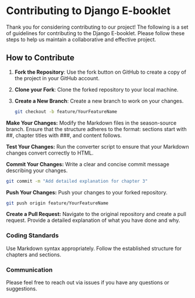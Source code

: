 # Contributing to Django E-booklet

Thank you for considering contributing to our project! The following is a set of guidelines for contributing to the Django E-booklet. Please follow these steps to help us maintain a collaborative and effective project.

## How to Contribute

1. **Fork the Repository**: Use the fork button on GitHub to create a copy of the project in your GitHub account.

2. **Clone your Fork**: Clone the forked repository to your local machine.

3. **Create a New Branch**: Create a new branch to work on your changes.
   ```bash
   git checkout -b feature/YourFeatureName
   ```

**Make Your Changes:** Modify the Markdown files in the season-source branch. Ensure that the structure adheres to the format: sections start with ##, chapter titles with ###, and content follows.

**Test Your Changes:** Run the converter script to ensure that your Markdown changes convert correctly to HTML.

**Commit Your Changes:** Write a clear and concise commit message describing your changes.

```bash
git commit -m "Add detailed explanation for chapter 3"
```


**Push Your Changes:** Push your changes to your forked repository.

```bash
git push origin feature/YourFeatureName
```


**Create a Pull Request:** Navigate to the original repository and create a pull request. Provide a detailed explanation of what you have done and why.

### Coding Standards
Use Markdown syntax appropriately.
Follow the established structure for chapters and sections.

### Communication
Please feel free to reach out via issues if you have any questions or suggestions.
